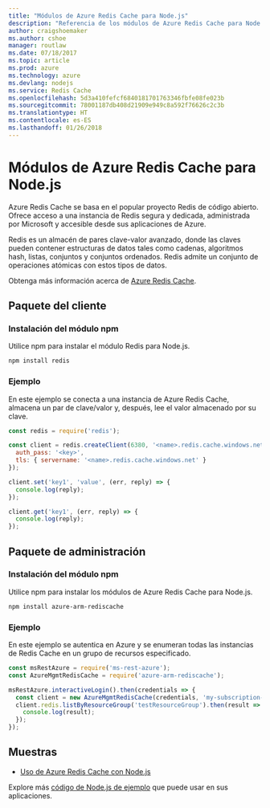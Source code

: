 ```yaml
---
title: "Módulos de Azure Redis Cache para Node.js"
description: "Referencia de los módulos de Azure Redis Cache para Node.js"
author: craigshoemaker
ms.author: cshoe
manager: routlaw
ms.date: 07/18/2017
ms.topic: article
ms.prod: azure
ms.technology: azure
ms.devlang: nodejs
ms.service: Redis Cache
ms.openlocfilehash: 5d3a410fefcf6840181701763346fbfe08fe023b
ms.sourcegitcommit: 78001187db408d21909e949c8a592f76626c2c3b
ms.translationtype: HT
ms.contentlocale: es-ES
ms.lasthandoff: 01/26/2018
---
```

# <a name="azure-redis-cache-modules-for-nodejs"></a>Módulos de Azure Redis Cache para Node.js

Azure Redis Cache se basa en el popular proyecto Redis de código abierto. Ofrece acceso a una instancia de Redis segura y dedicada, administrada por Microsoft y accesible desde sus aplicaciones de Azure.

Redis es un almacén de pares clave-valor avanzado, donde las claves pueden contener estructuras de datos tales como cadenas, algoritmos hash, listas, conjuntos y conjuntos ordenados. Redis admite un conjunto de operaciones atómicas con estos tipos de datos.

Obtenga más información acerca de [Azure Redis Cache](https://docs.microsoft.com/azure/redis-cache/).

## <a name="client-package"></a>Paquete del cliente

### <a name="install-the-npm-module"></a>Instalación del módulo npm

Utilice npm para instalar el módulo Redis para Node.js.

```bash
npm install redis
```

### <a name="example"></a>Ejemplo

En este ejemplo se conecta a una instancia de Azure Redis Cache, almacena un par de clave/valor y, después, lee el valor almacenado por su clave.

```javascript
const redis = require('redis');

const client = redis.createClient(6380, '<name>.redis.cache.windows.net', {
  auth_pass: '<key>',
  tls: { servername: '<name>.redis.cache.windows.net' }
});

client.set('key1', 'value', (err, reply) => {
  console.log(reply);
});

client.get('key1', (err, reply) => {
  console.log(reply);
});
```

## <a name="management-package"></a>Paquete de administración

### <a name="install-the-npm-module"></a>Instalación del módulo npm

Utilice npm para instalar los módulos de Azure Redis Cache para Node.js.

```bash
npm install azure-arm-rediscache
```

### <a name="example"></a>Ejemplo

En este ejemplo se autentica en Azure y se enumeran todas las instancias de Redis Cache en un grupo de recursos especificado.

```javascript
const msRestAzure = require('ms-rest-azure');
const AzureMgmtRedisCache = require('azure-arm-rediscache');

msRestAzure.interactiveLogin().then(credentials => {
  const client = new AzureMgmtRedisCache(credentials, 'my-subscription-id');
  client.redis.listByResourceGroup('testResourceGroup').then(result => {
    console.log(result);
  });
});
```


## <a name="samples"></a>Muestras

* [Uso de Azure Redis Cache con Node.js](https://docs.microsoft.com/azure/redis-cache/cache-nodejs-get-started)

Explore más [código de Node.js de ejemplo](https://azure.microsoft.com/resources/samples/?platform=nodejs) que puede usar en sus aplicaciones.
